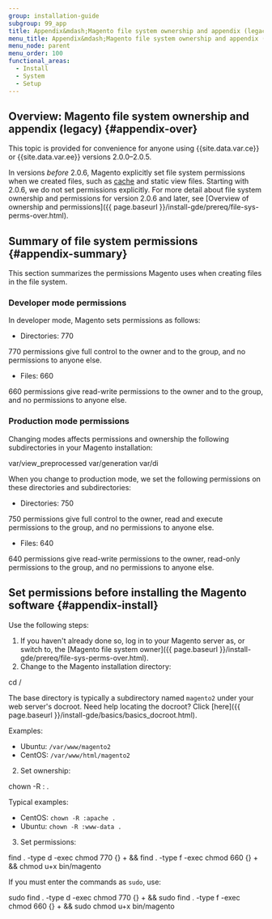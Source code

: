 ```yaml
---
group: installation-guide
subgroup: 99_app
title: Appendix&mdash;Magento file system ownership and appendix (legacy)
menu_title: Appendix&mdash;Magento file system ownership and appendix (legacy)
menu_node: parent
menu_order: 100
functional_areas:
  - Install
  - System
  - Setup
---
```


## Overview: Magento file system ownership and appendix (legacy) {#appendix-over}

This topic is provided for convenience for anyone using {{site.data.var.ce}} or {{site.data.var.ee}} versions 2.0.0&ndash;2.0.5.

In versions *before* 2.0.6, Magento explicitly set file system permissions when we created files, such as [cache](https://glossary.magento.com/cache) and static view files. Starting with 2.0.6, we do not set permissions explicitly. For more detail about file system ownership and permissions for version 2.0.6 and later, see [Overview of ownership and permissions]({{ page.baseurl }}/install-gde/prereq/file-sys-perms-over.html).

## Summary of file system permissions {#appendix-summary}

This section summarizes the permissions Magento uses when creating files in the file system.

### Developer mode permissions

In developer mode, Magento sets permissions as follows:

* Directories: 770

 770 permissions give full control to the owner and to the group, and no permissions to anyone else.
* Files: 660

 660 permissions give read-write permissions to the owner and to the group, and no permissions to anyone else.

### Production mode permissions

Changing modes affects permissions and ownership the following subdirectories in your Magento installation:

 var/view_preprocessed
 var/generation
 var/di

When you change to production mode, we set the following permissions on these directories and subdirectories:

* Directories: 750

 750 permissions give full control to the owner, read and execute permissions to the group, and no permissions to anyone else.
* Files: 640

 640 permissions give read-write permissions to the owner, read-only permissions to the group, and no permissions to anyone else.

## Set permissions before installing the Magento software {#appendix-install}

Use the following steps:

1. If you haven't already done so, log in to your Magento server as, or switch to, the [Magento file system owner]({{ page.baseurl }}/install-gde/prereq/file-sys-perms-over.html).
2. Change to the Magento installation directory:

  cd <web server docroot>/<magento2 base dir>

 The base directory is typically a subdirectory named `magento2` under your web server's docroot. Need help locating the docroot? Click [here]({{ page.baseurl }}/install-gde/basics/basics_docroot.html).<br>

 Examples:

 * Ubuntu: `/var/www/magento2`
 * CentOS: `/var/www/html/magento2`

2. Set ownership:

  chown -R :<your web server group name> .

 Typical examples:

 * CentOS: `chown -R :apache .`
 * Ubuntu: `chown -R :www-data .`

3. Set permissions:

  find . -type d -exec chmod 770 {} + && find . -type f -exec chmod 660 {} + && chmod u+x bin/magento

 If you must enter the commands as `sudo`, use:

  sudo find . -type d -exec chmod 770 {} + && sudo find . -type f -exec chmod 660 {} + && sudo chmod u+x bin/magento
